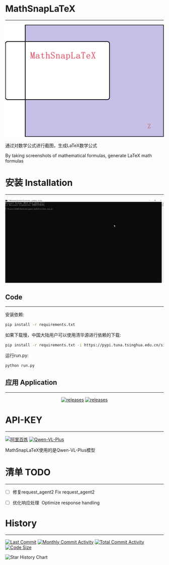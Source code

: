 # MathSnapLaTeX

---

![demo.gif](MD/image/logo.png)

通过对数学公式进行截图，生成LaTeX数学公式

By taking screenshots of mathematical formulas, generate LaTeX math formulas

# 安装 Installation

---

![demo.gif](MD/image/demo.gif)

## Code

---

安装依赖:

```bash
pip install -r requirements.txt 
```

如果下载慢，中国大陆用户可以使用清华源进行依赖的下载:

```bash
pip install -r requirements.txt -i https://pypi.tuna.tsinghua.edu.cn/simple/
```

运行run.py:

```bash
python run.py
```

## 应用 Application

---

<p align="center">
        <a href="https://gitee.com/FYOUZI/MathSnapLaTeX/releases"><img src='https://img.shields.io/badge/Gitee-%E4%B8%8B%E8%BD%BD-red' alt='releases'></a>
        <a href='https://github.com/J-LingShan/MathSnapLaTeX/releases'><img src='https://img.shields.io/badge/GitHub-download-red' alt='releases'></a>
  </p>

# API-KEY

---

[![阿里百炼](https://img.shields.io/badge/%E9%98%BF%E9%87%8C%E7%99%BE%E7%82%BC-API_KEY-red)](https://bailian.console.aliyun.com/?apiKey=1#/api-key-center)
[![Qwen-VL-Plus](https://img.shields.io/badge/Qwen_VL_Plus-API%E8%AF%A6%E6%83%85-red)](https://help.aliyun.com/zh/model-studio/developer-reference/qwen-vl-api)

MathSnapLaTeX使用的是Qwen-VL-Plus模型

# 清单 TODO

---

- [ ] 修复request_agent2  Fix request_agent2

- [ ] 优化响应处理  Optimize response handling

# History

---

[![Last Commit](https://img.shields.io/github/last-commit/J-LingShan/MathSnapLaTeX)](https://github.com/J-LingShan/MathSnapLaTeX/commits/main) [![Monthly Commit Activity](https://img.shields.io/github/commit-activity/m/J-LingShan/MathSnapLaTeX?color=yellow)](https://github.com/J-LingShan/MathSnapLaTeX/graphs/contributors) [![Total Commit Activity](https://img.shields.io/github/commit-activity/t/J-LingShan/MathSnapLaTeX?color=red)](https://github.com/J-LingShan/MathSnapLaTeX/graphs/contributors) [![Code Size](https://img.shields.io/github/languages/code-size/J-LingShan/MathSnapLaTeX.svg?style=flat-square)](https://github.com/J-LingShan/MathSnapLaTeX)

![Star History Chart](https://api.star-history.com/svg?repos=J-LingShan/MathSnapLaTeX&type=Date)

